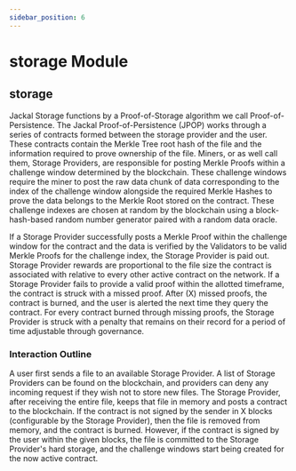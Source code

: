 ```yaml
---
sidebar_position: 6
---
```

# storage Module

## storage
Jackal Storage functions by a Proof-of-Storage algorithm we call Proof-of-Persistence. The Jackal Proof-of-Persistence (JPOP) works through a series of contracts formed between the storage provider and the user. These contracts contain the Merkle Tree root hash of the file and the information required to prove ownership of the file. Miners, or as well call them, Storage Providers, are responsible for posting Merkle Proofs within a challenge window determined by the blockchain. These challenge windows require the miner to post the raw data chunk of data corresponding to the index of the challenge window alongside the required Merkle Hashes to prove the data belongs to the Merkle Root stored on the contract. These challenge indexes are chosen at random by the blockchain using a block-hash-based random number generator paired with a random data oracle.

If a Storage Provider successfully posts a Merkle Proof within the challenge window for the contract and the data is verified by the Validators to be valid Merkle Proofs for the challenge index, the Storage Provider is paid out. Storage Provider rewards are proportional to the file size the contract is associated with relative to every other active contract on the network. If a Storage Provider fails to provide a valid proof within the allotted timeframe, the contract is struck with a missed proof. After (X) missed proofs, the contract is burned, and the user is alerted the next time they query the contract. For every contract burned through missing proofs, the Storage Provider is struck with a penalty that remains on their record for a period of time adjustable through governance.

### Interaction Outline
A user first sends a file to an available Storage Provider. A list of Storage Providers can be found on the blockchain, and providers can deny any incoming request if they wish not to store new files. The Storage Provider, after receiving the entire file, keeps that file in memory and posts a contract to the blockchain. If the contract is not signed by the sender in X blocks (configurable by the Storage Provider), then the file is removed from memory, and the contract is burned. However, if the contract is signed by the user within the given blocks, the file is committed to the Storage Provider's hard storage, and the challenge windows start being created for the now active contract.
